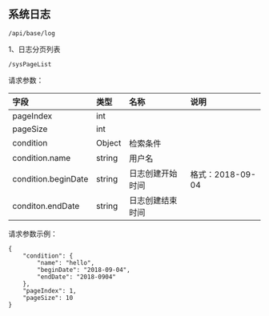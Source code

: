 ## 系统日志

```
/api/base/log
```

1、日志分页列表

```
/sysPageList
```

请求参数：

| 字段 | 类型 | 名称 | 说明 |
| :--- | :--- | :--- | :--- |
| pageIndex | int |  |  |
| pageSize | int |  |  |
| condition | Object | 检索条件 |  |
| condition.name | string | 用户名 |  |
| condition.beginDate | string | 日志创建开始时间 | 格式：2018-09-04 |
| conditon.endDate | string | 日志创建结束时间 |  |

请求参数示例：

```
{
    "condition": {
        "name": "hello",
        "beginDate": "2018-09-04",
        "endDate": "2018-0904"
    },
    "pageIndex": 1,
    "pageSize": 10
}
```




